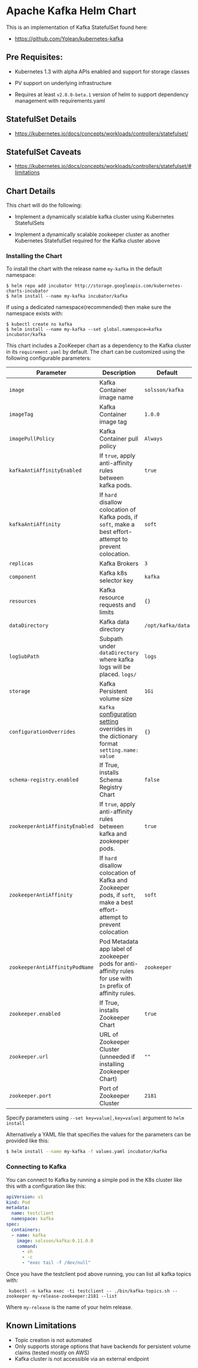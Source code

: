 # Apache Kafka Helm Chart

This is an implementation of Kafka StatefulSet found here:

 * https://github.com/Yolean/kubernetes-kafka

## Pre Requisites:

* Kubernetes 1.3 with alpha APIs enabled and support for storage classes

* PV support on underlying infrastructure

* Requires at least `v2.0.0-beta.1` version of helm to support
  dependency management with requirements.yaml

## StatefulSet Details

* https://kubernetes.io/docs/concepts/workloads/controllers/statefulset/

## StatefulSet Caveats

* https://kubernetes.io/docs/concepts/workloads/controllers/statefulset/#limitations

## Chart Details

This chart will do the following:

* Implement a dynamically scalable kafka cluster using Kubernetes StatefulSets

* Implement a dynamically scalable zookeeper cluster as another Kubernetes StatefulSet required for the Kafka cluster above

### Installing the Chart

To install the chart with the release name `my-kafka` in the default
namespace:

```
$ helm repo add incubator http://storage.googleapis.com/kubernetes-charts-incubator
$ helm install --name my-kafka incubator/kafka
```

If using a dedicated namespace(recommended) then make sure the namespace
exists with:

```
$ kubectl create ns kafka
$ helm install --name my-kafka --set global.namespace=kafka incubator/kafka
```

This chart includes a ZooKeeper chart as a dependency to the Kafka
cluster in its `requirement.yaml` by default. The chart can be customized using the
following configurable parameters:

| Parameter                      | Description                                                                                                                                      | Default                                                    |
| ------------------------------ | ------------------------------------------------------------------------------------------------------------------------------------------------ | ---------------------------------------------------------- |
| `image`                        | Kafka Container image name                                                                                                                       | `solsson/kafka`                                            |
| `imageTag`                     | Kafka Container image tag                                                                                                                        | `1.0.0`                                                    |
| `imagePullPolicy`              | Kafka Container pull policy                                                                                                                      | `Always`                                                   |
| `kafkaAntiAffinityEnabled`     | If `true`, apply anti-affinity rules between kafka pods.                                                                                         | `true`                                                     |
| `kafkaAntiAffinity`            | If `hard` disallow colocation of Kafka pods, if `soft`, make a best effort-attempt to prevent colocation.                                        | `soft`                                                     |
| `replicas`                     | Kafka Brokers                                                                                                                                    | `3`                                                        |
| `component`                    | Kafka k8s selector key                                                                                                                           | `kafka`                                                    |
| `resources`                    | Kafka resource requests and limits                                                                                                               | `{}`                                                       |
| `dataDirectory`                | Kafka data directory                                                                                                                             | `/opt/kafka/data`                                          |
| `logSubPath`                   | Subpath under `dataDirectory` where kafka logs will be placed. `logs/`                                                                           | `logs`                                                     |
| `storage`                      | Kafka Persistent volume size                                                                                                                     | `1Gi`                                                      |
| `configurationOverrides`       | `Kafka ` [configuration setting](https://kafka.apache.org/documentation/#brokerconfigs) overrides in the dictionary format `setting.name: value` | `{}`                                                       |
| `schema-registry.enabled`      | If True, installs Schema Registry Chart                                                                                                          | `false`                                                    |
| `zookeeperAntiAffinityEnabled` | If `true`, apply anti-affinity rules between kafka and zookeeper pods.                                                                           | `true`                                                     |
| `zookeeperAntiAffinity`        | If `hard` disallow colocation of Kafka and Zookeeper pods, if `soft`, make a best effort-attempt to prevent colocation                           | `soft`                                                     |
| `zookeeperAntiAffinityPodName` | Pod Metadata app label of zookeeper pods for anti-affinity rules for use with `In` prefix of affinity rules.                                     | `zookeeper`                                                |
| `zookeeper.enabled`            | If True, installs Zookeeper Chart                                                                                                                | `true`                                                     |
| `zookeeper.url`                | URL of Zookeeper Cluster (unneeded if installing Zookeeper Chart)                                                                                | `""`                                                       |
| `zookeeper.port`               | Port of Zookeeper Cluster                                                                                                                        | `2181`                                                     |

Specify parameters using `--set key=value[,key=value]` argument to `helm install`

Alternatively a YAML file that specifies the values for the parameters can be provided like this:

```bash
$ helm install --name my-kafka -f values.yaml incubator/kafka
```

### Connecting to Kafka

You can connect to Kafka by running a simple pod in the K8s cluster like this with a configuration like this:

```yaml
apiVersion: v1
kind: Pod
metadata:
  name: testclient
  namespace: kafka
spec:
  containers:
  - name: kafka
    image: solsson/kafka:0.11.0.0
    command:
      - sh
      - -c
      - "exec tail -f /dev/null"
```

Once you have the testclient pod above running, you can list all kafka
topics with:

` kubectl -n kafka exec -ti testclient -- ./bin/kafka-topics.sh --zookeeper
my-release-zookeeper:2181 --list`

Where `my-release` is the name of your helm release.

## Known Limitations

* Topic creation is not automated
* Only supports storage options that have backends for persistent volume claims (tested mostly on AWS)
* Kafka cluster is not accessible via an external endpoint

